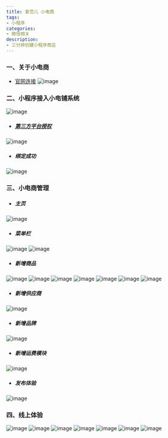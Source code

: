 ```yaml
---
title: 爱范儿 小电商
tags: 
- 小程序
categories: 
- 微信相关
description: 
- 三分钟创建小程序商店
---
```


### 一、关于小电商
- [官网连接](https://minshop.com/)
![image](https://raw.githubusercontent.com/VonJie/images/master/blog/minshop/WX20180614-113631.png)
### 二、小程序接入小电铺系统
![image](https://raw.githubusercontent.com/VonJie/images/master/blog/minshop/WX20180614-113657.png)
- ##### [第三方平台授权](https://open.weixin.qq.com/)
![image](https://raw.githubusercontent.com/VonJie/images/master/blog/minshop/WX20180614-113722.png)
- ##### 绑定成功
![image](https://raw.githubusercontent.com/VonJie/images/master/blog/minshop/WX20180614-114406.png)

### 三、小电商管理
- ##### 主页
![image](https://raw.githubusercontent.com/VonJie/images/master/blog/minshop/WX20180614-114423.png)
- ##### 菜单栏
![image](https://raw.githubusercontent.com/VonJie/images/master/blog/minshop/WX20180614-114713.png)
![image](https://raw.githubusercontent.com/VonJie/images/master/blog/minshop/WX20180614-114732.png)
- ##### 新增商品
![image](https://raw.githubusercontent.com/VonJie/images/master/blog/minshop/WX20180614-114516.png)
![image](https://raw.githubusercontent.com/VonJie/images/master/blog/minshop/WX20180614-115840.png)
![image](https://raw.githubusercontent.com/VonJie/images/master/blog/minshop/WX20180614-115853.png)
![image](https://raw.githubusercontent.com/VonJie/images/master/blog/minshop/WX20180614-115906.png)
![image](https://raw.githubusercontent.com/VonJie/images/master/blog/minshop/WX20180614-115918.png)
![image](https://raw.githubusercontent.com/VonJie/images/master/blog/minshop/WX20180614-115941.png)
![image](https://raw.githubusercontent.com/VonJie/images/master/blog/minshop/WX20180614-115928.png)
- ##### 新增供应商
![image](https://raw.githubusercontent.com/VonJie/images/master/blog/minshop/WX20180614-115415.png)

- ##### 新增品牌
![image](https://raw.githubusercontent.com/VonJie/images/master/blog/minshop/WX20180614-120037.png)

- ##### 新增运费模块
![image](https://raw.githubusercontent.com/VonJie/images/master/blog/minshop/WX20180614-120501.png)

- ##### 发布体验
![image](https://raw.githubusercontent.com/VonJie/images/master/blog/minshop/WX20180614-120739.png)

### 四、线上体验
![image](https://raw.githubusercontent.com/VonJie/images/master/blog/minshop/WechatIMG24.jpeg)
![image](https://raw.githubusercontent.com/VonJie/images/master/blog/minshop/WechatIMG25.jpeg)
![image](https://raw.githubusercontent.com/VonJie/images/master/blog/minshop/WechatIMG26.jpeg)
![image](https://raw.githubusercontent.com/VonJie/images/master/blog/minshop/WechatIMG27.jpeg)
![image](https://raw.githubusercontent.com/VonJie/images/master/blog/minshop/WechatIMG28.jpeg)
![image](https://raw.githubusercontent.com/VonJie/images/master/blog/minshop/WechatIMG29.jpeg)
![image](https://raw.githubusercontent.com/VonJie/images/master/blog/minshop/WechatIMG30.jpeg)